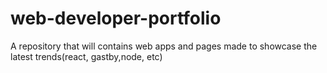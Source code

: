 # web-developer-portfolio
A repository that will contains web apps and pages made to showcase the latest trends(react, gastby,node, etc)

